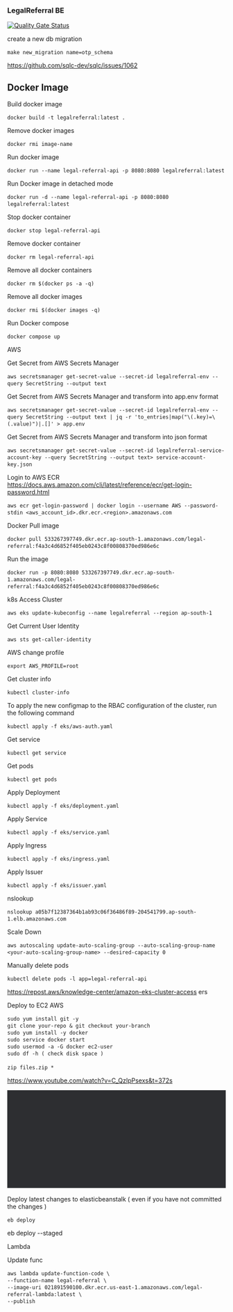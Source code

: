 ### LegalReferral BE

[![Quality Gate Status](https://sonarcloud.io/api/project_badges/measure?project=imrishuroy_legal-referral-api&metric=alert_status)](https://sonarcloud.io/summary/new_code?id=imrishuroy_legal-referral-api)

create a new db migration

    make new_migration name=otp_schema

https://github.com/sqlc-dev/sqlc/issues/1062

## Docker Image

Build docker image

    docker build -t legalreferral:latest .

Remove docker images

    docker rmi image-name

Run docker image

    docker run --name legal-referral-api -p 8080:8080 legalreferral:latest

Run Docker image in detached mode

    docker run -d --name legal-referral-api -p 8080:8080 legalreferral:latest

Stop docker container

    docker stop legal-referral-api

Remove docker container

    docker rm legal-referral-api

Remove all docker containers

    docker rm $(docker ps -a -q)

Remove all docker images

    docker rmi $(docker images -q)

Run Docker compose 

    docker compose up

AWS

Get Secret from AWS Secrets Manager

    aws secretsmanager get-secret-value --secret-id legalreferral-env --query SecretString --output text

Get Secret from AWS Secrets Manager and transform into app.env format

    aws secretsmanager get-secret-value --secret-id legalreferral-env --query SecretString --output text | jq -r 'to_entries|map("\(.key)=\(.value)")|.[]' > app.env

Get Secret from AWS Secrets Manager and transform into json format

    aws secretsmanager get-secret-value --secret-id legalreferral-service-account-key --query SecretString --output text> service-account-key.json

Login to AWS ECR
https://docs.aws.amazon.com/cli/latest/reference/ecr/get-login-password.html

    aws ecr get-login-password | docker login --username AWS --password-stdin <aws_account_id>.dkr.ecr.<region>.amazonaws.com

Docker Pull image

    docker pull 533267397749.dkr.ecr.ap-south-1.amazonaws.com/legal-referral:f4a3c4d6852f405eb0243c8f00808370ed986e6c

Run the image

    docker run -p 8080:8080 533267397749.dkr.ecr.ap-south-1.amazonaws.com/legal-referral:f4a3c4d6852f405eb0243c8f00808370ed986e6c

k8s Access Cluster

    aws eks update-kubeconfig --name legalreferral --region ap-south-1

Get Current User Identity

    aws sts get-caller-identity

AWS change profile

    export AWS_PROFILE=root

Get cluster info
    
    kubectl cluster-info

To apply the new configmap to the RBAC configuration of the cluster, run the following command

    kubectl apply -f eks/aws-auth.yaml

Get service

    kubectl get service

Get pods

    kubectl get pods

Apply Deployment

    kubectl apply -f eks/deployment.yaml

Apply Service
    
    kubectl apply -f eks/service.yaml

Apply Ingress

    kubectl apply -f eks/ingress.yaml

Apply Issuer

    kubectl apply -f eks/issuer.yaml

nslookup

    nslookup a05b7f12387364b1ab93c06f36486f89-204541799.ap-south-1.elb.amazonaws.com

Scale Down
    
    aws autoscaling update-auto-scaling-group --auto-scaling-group-name <your-auto-scaling-group-name> --desired-capacity 0

Manually delete pods
    
    kubectl delete pods -l app=legal-referral-api



https://repost.aws/knowledge-center/amazon-eks-cluster-access
ers


Deploy to EC2 AWS
 
    sudo yum install git -y
    git clone your-repo & git checkout your-branch
    sudo yum install -y docker
    sudo service docker start
    sudo usermod -a -G docker ec2-user
    sudo df -h ( check disk space )

    zip files.zip *


https://www.youtube.com/watch?v=C_QzIpPsexs&t=372s


![img.png](img.png)

Deploy latest changes to elasticbeanstalk ( even if you have not committed the changes )

    eb deploy
eb deploy --staged

Lambda

Update func

    aws lambda update-function-code \
    --function-name legal-referral \
    --image-uri 021891590100.dkr.ecr.us-east-1.amazonaws.com/legal-referral-lambda:latest \
    --publish

